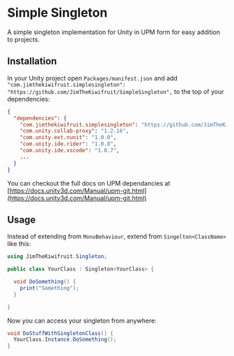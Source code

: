 # Simple Singleton

A simple singleton implementation for Unity in UPM form for easy addition to projects.

## Installation

In your Unity project open `Packages/manifest.json` and add `"com.jimthekiwifruit.simplesingleton": "https://github.com/JimTheKiwifruit/SimpleSingleton",` to the top of your dependencies:

```json
{
  "dependencies": {
    "com.jimthekiwifruit.simplesingleton": "https://github.com/JimTheKiwifruit/SimpleSingleton",
    "com.unity.collab-proxy": "1.2.16",
    "com.unity.ext.nunit": "1.0.0",
    "com.unity.ide.rider": "1.0.8",
    "com.unity.ide.vscode": "1.0.7",
    ...
  }
}
```

You can checkout the full docs on UPM dependancies at [https://docs.unity3d.com/Manual/upm-git.html](https://docs.unity3d.com/Manual/upm-git.html)

## Usage

Instead of extending from `MonoBehaviour`, extend from `Singelton<ClassName>` like this:

```csharp
using JimTheKiwifruit.Singleton;

public class YourClass : Singleton<YourClass> {

  void DoSomething() {
    print("Something");
  }

}
```

Now you can access your singleton from anywhere:

```csharp
void DoStuffWithSingletonClass() {
  YourClass.Instance.DoSomething();
}
```
